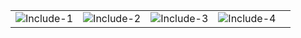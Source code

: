 

<table>
    <tr>
        <td><img src="https://github.com/user-attachments/assets/41b13ba2-f06c-4cf7-933b-e07f283e1019" alt="Include-1"></td>
        <td><img src="https://github.com/user-attachments/assets/06eabaca-6fec-4da4-9e87-588fb42fe0da" alt="Include-2"></td>
        <td><img src="https://github.com/user-attachments/assets/0374f05d-3fb7-481b-924c-8bb02db9bb14" alt="Include-3"></td>
        <td><img src="https://github.com/user-attachments/assets/d2c6a53c-9e96-44dd-928f-5eeef0911d12" alt="Include-4"></td>
        <td></td>
    </tr>
</table>


